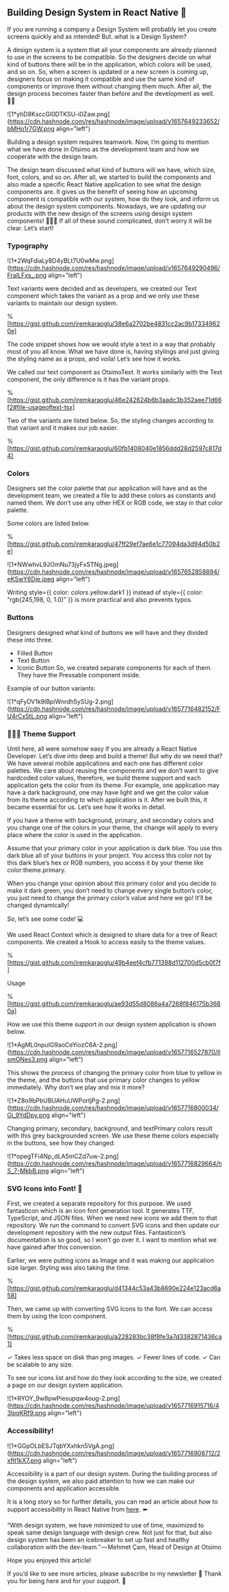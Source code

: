 ## Building Design System in React Native 🎨

If you are running a company a Design System will probably let you create screens quickly and as intended! But..what is a Design System?

A design system is a system that all your components are already planned to use in the screens to be compatible. So the designers decide on what kind of buttons there will be in the application, which colors will be used, and so on. So, when a screen is updated or a new screen is coming up, designers focus on making it compatible and use the same kind of components or improve them without changing them much. After all, the design process becomes faster than before and the development as well. 🏃‍♀

![1*yhD8KsccGl0DTKSU-i0Zaw.png](https://cdn.hashnode.com/res/hashnode/image/upload/v1657649233652/bMHo1r7GW.png align="left")

Building a design system requires teamwork. Now, I’m going to mention what we have done in Otsimo as the development team and how we cooperate with the design team.

The design team discussed what kind of buttons will we have, which size, font, colors, and so on. After all, we started to build the components and also made a specific React Native application to see what the design components are. It gives us the benefit of seeing how an upcoming component is compatible with our system, how do they look, and inform us about the design system components. Nowadays, we are updating our products with the new design of the screens using design system components! 🧙🏻‍♀️
If all of these sound complicated, don’t worry it will be clear. Let’s start!

### Typography

![1*2WqFdiaLy8D4yBLt7U0wMw.png](https://cdn.hashnode.com/res/hashnode/image/upload/v1657649290496/FraILFxs_.png align="left")

Text variants were decided and as developers, we created our Text component which takes the variant as a prop and we only use these variants to maintain our design system.

%[https://gist.github.com/iremkaraoglu/38e6a2702be4831cc2ac9b173349620e]

The code snippet shows how we would style a text in a way that probably most of you all know. What we have done is, having stylings and just giving the styling name as a props, and voila! Let’s see how it works.

We called our text component as OtsimoText. It works similarly with the Text component, the only difference is it has the variant props.

%[https://gist.github.com/iremkaraoglu/46e242624b6b3aadc3b352aee71d66f2#file-usageoftext-tsx]

Two of the variants are listed below. So, the styling changes according to that variant and it makes our job easier.

%[https://gist.github.com/iremkaraoglu/60fb1408040e1856ddd28d2597c817d4]

### Colors

Designers set the color palette that our application will have and as the development team, we created a file to add these colors as constants and named them. We don’t use any other HEX or RGB code, we stay in that color palette.

Some colors are listed below.

%[https://gist.github.com/iremkaraoglu/47ff29ef7ae6e1c77094da3d94d50b2e]

![1*NWwhvL9JOmNu73jyFxSTNg.jpeg](https://cdn.hashnode.com/res/hashnode/image/upload/v1657652858894/eKSwY6Dje.jpeg align="left")

Writing style={{ color: colors.yellow.dark1 }} instead of style={{ color: “rgb(245,198, 0, 1.0)” }} is more practical and also prevents typos.

### Buttons

Designers designed what kind of buttons we will have and they divided these into three.

- Filled Button
- Text Button
- Iconic Button
So, we created separate components for each of them. They have the Pressable component inside.

Example of our button variants:


![1*qFyDV1k9lBpiWnrdh5ySUg-2.png](https://cdn.hashnode.com/res/hashnode/image/upload/v1657716482152/FU4rCxStL.png align="left")

### 👩🏻‍🎨 Theme Support

Until here, all were somehow easy if you are already a React Native Developer. Let’s dive into deep and build a theme! But why do we need that? We have several mobile applications and each one has different color palettes. We care about reusing the components and we don’t want to give hardcoded color values, therefore, we build theme support and each application gets the color from its theme. For example, one application may have a dark background, one may have light and we get the color value from its theme according to which application is it. After we built this, it became essential for us. Let’s see how it works in detail.

If you have a theme with background, primary, and secondary colors and you change one of the colors in your theme, the change will apply to every place where the color is used in the application.

Assume that your primary color in your application is dark blue. You use this dark blue all of your buttons in your project. You access this color not by this dark blue’s hex or RGB numbers, you access it by your theme like color:theme.primary.

When you change your opinion about this primary color and you decide to make it dark green, you don’t need to change every single button’s color, you just need to change the primary color’s value and here we go! It’ll be changed dynamically!

So, let’s see some code! 💻

We used React Context which is designed to share data for a tree of React components.
We created a Hook to access easily to the theme values.

%[https://gist.github.com/iremkaraoglu/49b4eef4cfb771398d112700d5cb0f7f]

Usage

%[https://gist.github.com/iremkaraoglu/ae93d55d8086a4a7268f846175b3680a]

How we use this theme support in our design system application is shown below.


![1*AgML0npuIG9aoCeYiozC6A-2.png](https://cdn.hashnode.com/res/hashnode/image/upload/v1657716527870/IlsmONes3.png align="left")

This shows the process of changing the primary color from blue to yellow in the theme, and the buttons that use primary color changes to yellow immediately. Why don’t we play and mix it more?


![1*Z8o9bPbUBUAHuUWPortjPg-2.png](https://cdn.hashnode.com/res/hashnode/image/upload/v1657716800034/Gi_9YdDpy.png align="left")

Changing primary, secondary, background, and textPrimary colors result with this grey backgrounded screen. We use these theme colors especially in the buttons, see how they changed:


![1*opegTFi4Np_dLA5mCZd7uw-2.png](https://cdn.hashnode.com/res/hashnode/image/upload/v1657716829664/hS_7-MkbB.png align="left")

### SVG Icons into Font! 👀

First, we created a separate repository for this purpose. We used fantasticon which is an icon font generation tool. It generates TTF, TypeScript, and JSON files. When we need new icons we add them to that repository. We run the command to convert SVG icons and then update our development repository with the new output files. Fantasticon’s documentation is so good, so I won’t go over it. I want to mention what we have gained after this conversion.

Earlier, we were putting icons as Image and it was making our application size larger. Styling was also taking the time.

%[https://gist.github.com/iremkaraoglu/d41344c53a43b8690e224e123acd6a58]

Then, we came up with converting SVG Icons to the font. We can access them by using the Icon component.

%[https://gist.github.com/iremkaraoglu/a228283bc38f8fe3a7d3382871436ca1]

✓ Takes less space on disk than png images.
✓ Fewer lines of code.
✓ Can be scalable to any size.

To see our icons list and how do they look according to the size, we created a page on our design system application.

![1*RYOY_9w8pwPiesupqw4oug-2.png](https://cdn.hashnode.com/res/hashnode/image/upload/v1657716915716/43lpqKRf9.png align="left")

### Accessibility!

![1*GGpOLbESJTqbYXxhkn5VgA.png](https://cdn.hashnode.com/res/hashnode/image/upload/v1657716908712/2xflt1kX7.png align="left")

Accessibility is a part of our design system. During the building process of the design system, we also paid attention to how we can make our components and application accessible.

It is a long story so for further details, you can read an article about how to support accessibility in React Native from [here](https://iremkaraoglu.medium.com/support-accessibility-in-mobile-applications-e9e8c0a181e7). ⬅️

“With design system, we have minimized to use of time, maximized to speak same design language with design crew. Not just for that, but also design system has been an icebreaker to set up fast and healthy collaboration with the dev-team.” — Mehmet Çam, Head of Design at Otsimo

Hope you enjoyed this article!

If you’d like to see more articles, please subscribe to my newsletter 📨 Thank you for being here and for your support. 💙


